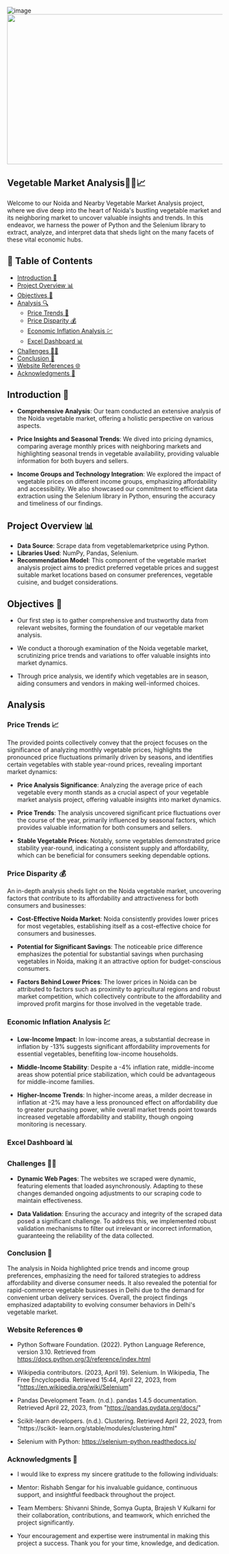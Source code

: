 ![image](https://github.com/Sourabh1129/Vegetable_Market_Analysis/assets/137646963/66249a48-5edc-4df8-ae3f-1b3d579036d6)<img src="https://us.123rf.com/450wm/microone/microone1810/microone181000166/109357276-vegetables-hand-drawn-background-organic-food-vegetable-set-sketch-vegan-vector-menu-design.jpg?ver=6" width="1000" height="350" align="center">
    
## Vegetable Market Analysis🥦🌽📈

Welcome to our Noida and Nearby Vegetable Market Analysis project, where we dive deep into the heart of Noida's bustling vegetable market and its neighboring market to uncover valuable insights and trends. In this endeavor, we harness the power of Python and the Selenium library to extract, analyze, and interpret data that sheds light on the many facets of these vital economic hubs.

## 📑 Table of Contents

- [Introduction 🌟](#introduction-)
- [Project Overview 📊](#project-overview-)
- [Objectives 🎯](#objectives-)
- [Analysis 🔍](#analysis)
   - [Price Trends 🚀](#price-trends-)
   - [Price Disparity 💰](#price-disparity-)
   - [Economic Inflation Analysis 💹](#economic-inflation-analysis-)
   - [Excel Dashboard 📊](#excel-dashboard-)
- [Challenges 🧗‍♂️](#challenges-)
- [Conclusion 🎯](#conclusion-)
- [Website References 🌐](#website-references-)
- [Acknowledgments 🙏](#acknowledgments-)

## Introduction 🌟
- **Comprehensive Analysis**: Our team conducted an extensive analysis of the Noida vegetable market, offering a holistic perspective on various aspects.

- **Price Insights and Seasonal Trends**: We dived into pricing dynamics, comparing average monthly prices with neighboring markets and highlighting seasonal trends in vegetable availability, providing valuable information for both buyers and sellers.

- **Income Groups and Technology Integration**: We explored the impact of vegetable prices on different income groups, emphasizing affordability and accessibility. We also showcased our commitment to efficient data extraction using the Selenium library in Python, ensuring the accuracy and timeliness of our findings.

## Project Overview 📊 

- **Data Source**: Scrape data from vegetablemarketprice using Python.
- **Libraries Used**: NumPy, Pandas, Selenium.
- **Recommendation Model**: This component of the vegetable market analysis project aims to predict preferred vegetable prices and suggest suitable market locations based on consumer preferences, vegetable cuisine, and budget considerations.

## Objectives 🎯

- Our first step is to gather comprehensive and trustworthy data from relevant websites, forming the foundation of our vegetable market analysis.

- We conduct a thorough examination of the Noida vegetable market, scrutinizing price trends and variations to offer valuable insights into market dynamics.

- Through price analysis, we identify which vegetables are in season, aiding consumers and vendors in making well-informed choices.

## Analysis
 ### Price Trends 📈
 The provided points collectively convey that the project focuses on the significance of analyzing monthly vegetable prices, highlights the pronounced price fluctuations 
  primarily driven by seasons, and identifies certain vegetables with stable year-round prices, revealing important market dynamics:

  - **Price Analysis Significance**: Analyzing the average price of each vegetable every month stands as a crucial aspect of your vegetable market analysis project, 
     offering valuable insights into market dynamics.

  - **Price Trends**: The analysis uncovered significant price fluctuations over the course of the year, primarily influenced by seasonal factors, which provides valuable 
      information for both consumers and sellers.

  - **Stable Vegetable Prices**: Notably, some vegetables demonstrated price stability year-round, indicating a consistent supply and affordability, which can be 
       beneficial for consumers seeking dependable options.
 ### Price Disparity 💰
An in-depth analysis sheds light on the Noida vegetable market, uncovering factors that contribute to its affordability and attractiveness for both consumers and 
    businesses:
 
  - **Cost-Effective Noida Market**: Noida consistently provides lower prices for most vegetables, establishing itself as a cost-effective choice for consumers and 
     businesses.

  - **Potential for Significant Savings**: The noticeable price difference emphasizes the potential for substantial savings when purchasing vegetables in Noida, making it 
      an attractive option for budget-conscious 
      consumers.

  - **Factors Behind Lower Prices**: The lower prices in Noida can be attributed to factors such as proximity to agricultural regions and robust market competition, which 
      collectively contribute to the affordability and 
      improved profit margins for those involved in the vegetable trade.

  ### Economic Inflation Analysis 💹
  - **Low-Income Impact**: In low-income areas, a substantial decrease in inflation by -13% suggests significant affordability improvements for essential vegetables, 
      benefiting low-income households.

  - **Middle-Income Stability**: Despite a -4% inflation rate, middle-income areas show potential price stabilization, which could be advantageous for middle-income 
     families.

  - **Higher-Income Trends**: In higher-income areas, a milder decrease in inflation at -2% may have a less pronounced effect on affordability due to greater purchasing 
   power, while overall market trends point towards 
     increased vegetable affordability and stability, though ongoing monitoring is necessary.

  ### Excel Dashboard 📊


### Challenges 🧗‍♂️
- **Dynamic Web Pages**: The websites we scraped were dynamic, featuring elements that loaded asynchronously. Adapting to these changes demanded ongoing adjustments to our scraping code to maintain effectiveness.

- **Data Validation**: Ensuring the accuracy and integrity of the scraped data posed a significant challenge. To address this, we implemented robust validation mechanisms to filter out irrelevant or incorrect information, 
 guaranteeing the reliability of the data collected.

### Conclusion 🎯
The analysis in Noida highlighted price trends and income group preferences, emphasizing the need for tailored strategies to address affordability and diverse consumer needs. It also revealed the potential for rapid-commerce vegetable businesses in Delhi due to the demand for convenient urban delivery services. Overall, the project findings emphasized adaptability to evolving consumer behaviors in Delhi's vegetable market.


### Website References 🌐
- Python Software Foundation. (2022). Python Language Reference, version 3.10. Retrieved from 
https://docs.python.org/3/reference/index.html

- Wikipedia contributors. (2023, April 19). Selenium. In Wikipedia, The Free Encyclopedia. 
Retrieved 15:44, April 22, 2023, 
from "https://en.wikipedia.org/wiki/Selenium"

- Pandas Development Team. (n.d.). pandas 1.4.5 documentation. Retrieved April 22, 2023, from 
 "https://pandas.pydata.org/docs/"

- Scikit-learn developers. (n.d.). Clustering. Retrieved April 22, 2023, from "https://scikit- 
 learn.org/stable/modules/clustering.html"

- Selenium with Python: https://selenium-python.readthedocs.io/

 ### Acknowledgments 🙏
- I would like to express my sincere gratitude to the following individuals:

- Mentor: Rishabh Sengar for his invaluable guidance, continuous support, and insightful feedback 
  throughout the project.
- Team Members: Shivanni Shinde, Somya Gupta, Brajesh V Kulkarni for their collaboration, 
  contributions, and teamwork, which enriched the project significantly.
- Your encouragement and expertise were instrumental in making this project a success. Thank you 
  for your time, knowledge, and dedication.







